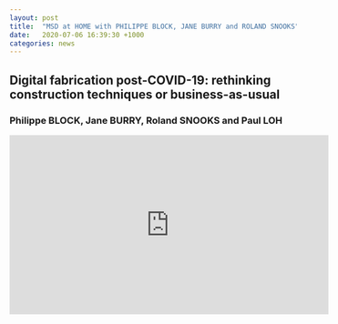 ```yaml
---
layout: post
title:  "MSD at HOME with PHILIPPE BLOCK, JANE BURRY and ROLAND SNOOKS"
date:   2020-07-06 16:39:30 +1000
categories: news
---
```


## Digital fabrication post-COVID-19: rethinking construction techniques or business-as-usual
### Philippe BLOCK, Jane BURRY, Roland SNOOKS and Paul LOH

<iframe width="560" height="315" src="https://www.youtube.com/embed/McBquNxnbqc" frameborder="0" allow="accelerometer; autoplay; encrypted-media; gyroscope; picture-in-picture" allowfullscreen></iframe>